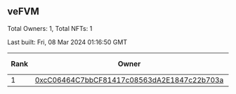 ## veFVM

Total Owners: 1, Total NFTs: 1

Last built: Fri, 08 Mar 2024 01:16:50 GMT

| Rank | Owner | Voting Power | Influence | NFTs Id |
| --- | --- | --- | --- | --- |
  | 1 | [0xcC06464C7bbCF81417c08563dA2E1847c22b703a](https://debank.com/profile/0xcC06464C7bbCF81417c08563dA2E1847c22b703a?chain=ftm) | 327,458.147 | 4.64195% | 1 |